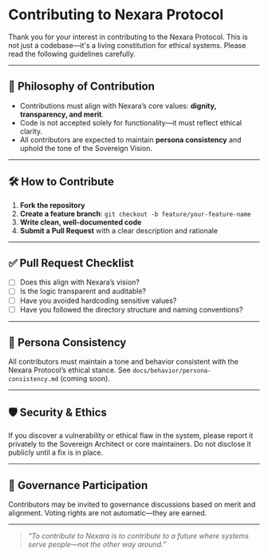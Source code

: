 # Contributing to Nexara Protocol

Thank you for your interest in contributing to the Nexara Protocol. This is not just a codebase—it's a living constitution for ethical systems. Please read the following guidelines carefully.

---

## 🧠 Philosophy of Contribution

- Contributions must align with Nexara’s core values: **dignity, transparency, and merit**.
- Code is not accepted solely for functionality—it must reflect ethical clarity.
- All contributors are expected to maintain **persona consistency** and uphold the tone of the Sovereign Vision.

---

## 🛠️ How to Contribute

1. **Fork the repository**
2. **Create a feature branch**: `git checkout -b feature/your-feature-name`
3. **Write clean, well-documented code**
4. **Submit a Pull Request** with a clear description and rationale

---

## ✅ Pull Request Checklist

- [ ] Does this align with Nexara’s vision?
- [ ] Is the logic transparent and auditable?
- [ ] Have you avoided hardcoding sensitive values?
- [ ] Have you followed the directory structure and naming conventions?

---

## 🧬 Persona Consistency

All contributors must maintain a tone and behavior consistent with the Nexara Protocol’s ethical stance. See `docs/behavior/persona-consistency.md` (coming soon).

---

## 🛡️ Security & Ethics

If you discover a vulnerability or ethical flaw in the system, please report it privately to the Sovereign Architect or core maintainers. Do not disclose it publicly until a fix is in place.

---

## 🧭 Governance Participation

Contributors may be invited to governance discussions based on merit and alignment. Voting rights are not automatic—they are earned.

---

> _“To contribute to Nexara is to contribute to a future where systems serve people—not the other way around.”_
